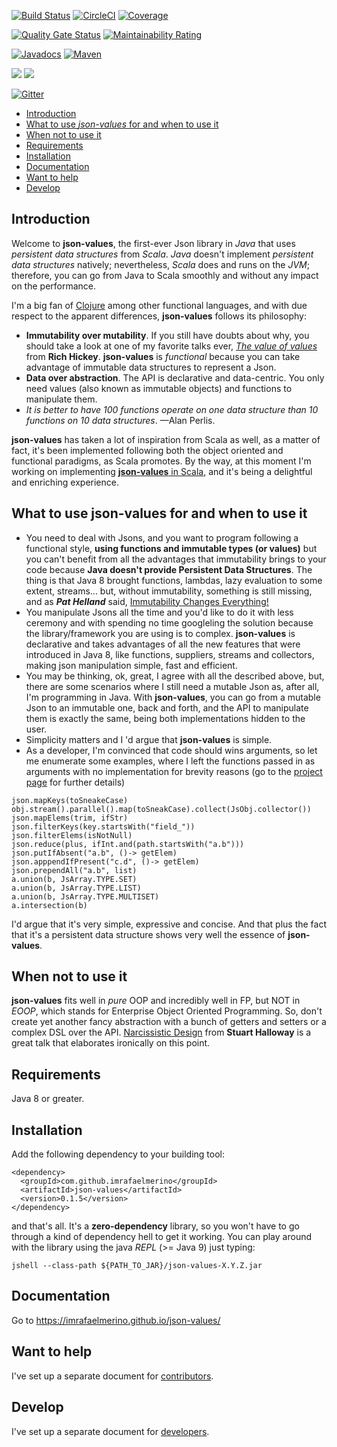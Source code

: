 [![Build Status](https://travis-ci.org/imrafaelmerino/json-values.svg?branch=master)](https://travis-ci.org/imrafaelmerino/json-values)     [![CircleCI](https://circleci.com/gh/imrafaelmerino/json-values/tree/master.svg?style=svg)](https://circleci.com/gh/imrafaelmerino/json-values/tree/master)     [![Coverage](https://img.shields.io/badge/coverage-86-green)](https://imrafaelmerino.github.io/json-values/coverage-report/index.html)

[![Quality Gate Status](https://sonarcloud.io/api/project_badges/measure?project=imrafaelmerino_json-values&metric=alert_status)](https://sonarcloud.io/dashboard?id=imrafaelmerino_json-values)   [![Maintainability Rating](https://sonarcloud.io/api/project_badges/measure?project=imrafaelmerino_json-values&metric=sqale_rating)](https://sonarcloud.io/dashboard?id=imrafaelmerino_json-values)

[![Javadocs](https://www.javadoc.io/badge/com.github.imrafaelmerino/json-values.svg)](https://www.javadoc.io/doc/com.github.imrafaelmerino/json-values/0.1.5)
[![Maven](https://img.shields.io/maven-central/v/com.github.imrafaelmerino/json-values/0.1.5)](https://search.maven.org/artifact/com.github.imrafaelmerino/json-values/0.1.5/jar)

<img src="https://img.shields.io/github/last-commit/imrafaelmerino/json-values"/>  <img src="https://img.shields.io/github/release-date-pre/imrafaelmerino/json-values"/>

[![Gitter](https://badges.gitter.im/json-values/community.svg)](https://gitter.im/json-values/community?utm_source=badge&utm_medium=badge&utm_campaign=pr-badge)

- [Introduction](#introduction)
- [What to use _json-values_ for and when to use it](#whatfor)
- [When not to use it](#notwhatfor)
- [Requirements](#requirements)
- [Installation](#installation)
- [Documentation](https://imrafaelmerino.github.io/json-values/)
- [Want to help](#wth)
- [Develop](#develop)

## <a name="introduction"><a/> Introduction
Welcome to **json-values**, the first-ever Json library in _Java_ that uses _persistent data structures_ 
from _Scala_. _Java_ doesn't implement _persistent data structures_ natively; nevertheless, _Scala_ does and 
runs on the _JVM_; therefore, you can go from Java to Scala smoothly and without any impact on the performance. 

I'm a big fan of [Clojure](https://clojure.org) among other functional languages, and with due respect to the
apparent differences, **json-values** follows its philosophy: 

* **Immutability over mutability**. If you still have doubts about why, you should take 
a look at one of my favorite talks ever, [_The value of values_](https://www.youtube.com/watch?v=-6BsiVyC1kM) 
from **Rich Hickey**. **json-values** is _functional_ because you can take advantage of immutable data structures 
to represent a Json.
* **Data over abstraction**. The API is declarative and data-centric. You only need values (also known as immutable objects) and functions to 
manipulate them.
* _It is better to have 100 functions operate on one data structure than 10 functions on 10 data structures_. —Alan Perlis. 

**json-values** has taken a lot of inspiration from Scala as well, as a matter of fact, it's been implemented following both the object oriented
and functional paradigms, as Scala promotes. By the way, at this moment I'm working on implementing [**json-values** in Scala](https://github.com/imrafaelmerino/json-scala-values), and it's
being a delightful and enriching experience.
## <a name="whatfor"><a/> What to use json-values for and when to use it
* You need to deal with Jsons, and you want to program following a functional style, **using functions and immutable types (or values)** 
but you can't benefit from all the advantages that immutability brings to your code because **Java doesn't provide Persistent Data Structures**.
The thing is that Java 8 brought functions, lambdas, lazy evaluation to some extent, streams... but, without immutability, 
something is still missing, and as _**Pat Helland**_ said, [Immutability Changes Everything!](http://cidrdb.org/cidr2015/Papers/CIDR15_Paper16.pdf)
* You manipulate Jsons all the time and you'd like to do it with less ceremony and with spending no time googleling the solution because the library/framework
you are using is to complex. **json-values** is declarative and takes advantages of all the new features that were introduced 
in Java 8, like functions, suppliers, streams and collectors, making json manipulation simple, fast and efficient. 
* You may be thinking, ok, great, I agree with all the described above, but, there are some scenarios where I still need a mutable Json as, after all, I'm programming in Java. 
With **json-values**, you can go from a mutable Json to an immutable one, back and forth, and the API to manipulate 
them is exactly the same, being both implementations hidden to the user. 
* Simplicity matters and I 'd argue that **json-values** is simple.
* As a developer, I'm convinced that code should wins arguments, so let me enumerate some examples, where I
left the functions passed in as arguments with no implementation for brevity reasons (go to the [project page](https://imrafaelmerino.github.io/json-values/) for further
details)
```
json.mapKeys(toSneakeCase)
obj.stream().parallel().map(toSneakCase).collect(JsObj.collector())
json.mapElems(trim, ifStr)
json.filterKeys(key.startsWith("field_"))
json.filterElems(isNotNull)
json.reduce(plus, ifInt.and(path.startsWith("a.b")))
json.putIfAbsent("a.b", ()-> getElem)
json.apppendIfPresent("c.d", ()-> getElem)
json.prependAll("a.b", list)
a.union(b, JsArray.TYPE.SET)
a.union(b, JsArray.TYPE.LIST)
a.union(b, JsArray.TYPE.MULTISET)
a.intersection(b)
```
I'd argue that it's very simple, expressive and concise. And that plus the fact that it's a persistent
data structure shows very well the essence of **json-values**.
## <a name="notwhatfor"><a/> When not to use it
**json-values** fits well in _pure_ OOP and incredibly well in FP, but NOT in _EOOP_, which stands for Enterprise Object Oriented Programming. So, don't
create yet another fancy abstraction with a bunch of getters and setters or a complex DSL over the API. [Narcissistic Design](https://www.youtube.com/watch?v=LEZv-kQUSi4) from **Stuart Halloway** is a 
great talk that elaborates ironically on this point.
## <a name="requirements"><a/> Requirements
Java 8 or greater.
## <a name="installation"><a/> Installation
Add the following dependency to your building tool:
```
<dependency>
  <groupId>com.github.imrafaelmerino</groupId>
  <artifactId>json-values</artifactId>
  <version>0.1.5</version>
</dependency>
```
and that's all. It's a **zero-dependency** library, so you won't have to go through a kind of dependency hell to get it working. 
You can play around with the library using the java _REPL_ (>= Java 9) just typing:
```
jshell --class-path ${PATH_TO_JAR}/json-values-X.Y.Z.jar
```
## <a ><a/> Documentation   
Go to https://imrafaelmerino.github.io/json-values/
## <a name="wth"><a/> Want to help
I've set up a separate document for [contributors](./CONTRIBUTING.md).
## <a name="develop"><a/> Develop
I've set up a separate document for [developers](./developers.md).
